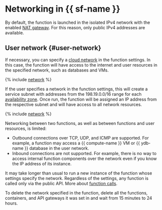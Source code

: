 # Networking in {{ sf-name }}

By default, the function is launched in the isolated IPv4 network with the enabled [NAT gateway](../../vpc/concepts/gateways.md). For this reason, only public IPv4 addresses are available.

## User network {#user-network}

If necessary, you can specify a [cloud network](../../vpc/concepts/network.md#network) in the function settings. In this case, the function will have access to the internet and user resources in the specified network, such as databases and VMs.

{% include [network](../../_includes/functions/network.md) %}

If the user specifies a network in the function settings, this will create a service subnet with addresses from the 198.19.0.0/16 range for each [availability zone](../../overview/concepts/geo-scope.md). Once run, the function will be assigned an IP address from the respective subnet and will have access to all network resources.

{% include [network](../../_includes/functions/network-note.md) %}

Networking between two functions, as well as between functions and user resources, is limited:
* Outbound connections over TCP, UDP, and ICMP are supported. For example, a function may access a {{ compute-name }} VM or {{ ydb-name }} database in the user network.
* Inbound connections are not supported. For example, there is no way to access internal function components over the network even if you know the IP address of its instance.

It may take longer than usual to run a new instance of the function whose settings specify the network. Regardless of the settings, any function is called only via the public API. More about [function calls](function-invoke.md).

To delete the network specified in the function, delete all the functions, containers, and API gateways it was set in and wait from 15 minutes to 24 hours.
